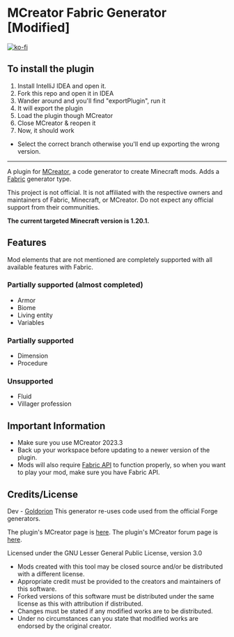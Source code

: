 # MCreator Fabric Generator [Modified]

[![ko-fi](https://ko-fi.com/img/githubbutton_sm.svg)](https://ko-fi.com/F1F7EKDC0)

## To install the plugin
1. Install IntelliJ IDEA and open it. 
2. Fork this repo and open it in IDEA
3. Wander around and you'll find "exportPlugin", run it
4. It will export the plugin
5. Load the plugin though MCreator
6. Close MCreator & reopen it
7. Now, it should work
- Select the correct branch otherwise you'll end up exporting the wrong version.
---

A plugin for [MCreator](https://mcreator.net/), a code generator to create Minecraft mods. Adds a [Fabric](https://fabricmc.net/) generator type.

This project is not official. It is not affiliated with the respective owners and maintainers of Fabric, Minecraft, or MCreator. Do not expect any official support from their communities.

**The current targeted Minecraft version is 1.20.1.**

## Features
Mod elements that are not mentioned are completely supported with all available features with Fabric.

### Partially supported (almost completed)
* Armor
* Biome
* Living entity
* Variables
  
### Partially supported
* Dimension
* Procedure

### Unsupported
* Fluid
* Villager profession

## Important Information
- Make sure you use MCreator 2023.3
- Back up your workspace before updating to a newer version of the plugin.
- Mods will also require [Fabric API](https://www.curseforge.com/minecraft/mc-mods/fabric-api) to function properly, so when you want to play your mod, make sure you have Fabric API.

## Credits/License
Dev - [Goldorion](https://github.com/Goldorion)
This generator re-uses code used from the official Forge generators.

The plugin's MCreator page is [here](https://mcreator.net/plugin/64512/mcreator-fabric-generator).
The plugin's MCreator forum page is [here](https://mcreator.net/forum/60201/fabric-generator-plugin).

Licensed under the GNU Lesser General Public License, version 3.0  
- Mods created with this tool may be closed source and/or be distributed with a different license.
- Appropriate credit must be provided to the creators and maintainers of this software.
- Forked versions of this software must be distributed under the same license as this with attribution if distributed.
- Changes must be stated if any modified works are to be distributed.
- Under no circumstances can you state that modified works are endorsed by the original creator.
